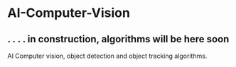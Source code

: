 # AI-Computer-Vision
##  . . . . in construction, algorithms will be here soon 
AI Computer vision, object detection and object tracking algorithms.
